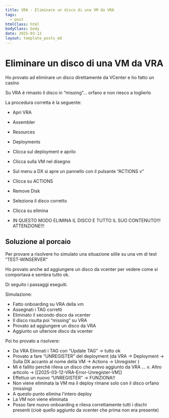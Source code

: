 ```yaml
---
title: VRA - Eliminare un disco di una VM da VRA
tags:
  - post
htmlClass: html
bodyClass: body
date: 2025-03-12
layout: template_posts_md
---
```


# Eliminare un disco di una VM da VRA

Ho provato ad eliminare un disco direttamente da VCenter e ho fatto un casino

Su VRA è rimasto il disco in “missing”… orfano e non riesco a toglierlo

La procedura corretta è la seguente:

- Apri VRA
- Assembler   
- Resources    
- Deployments    
- Clicca sul deployment e aprilo    
- Clicca sulla VM nel disegno    
- Sul menu a DX si apre un pannello con il pulsante “ACTIONS v”    
- Clicca su ACTIONS    
- Remove Disk    
- Seleziona il disco corretto    
- Clicca su elimina
    
- IN QUESTO MODO ELIMINA IL DISCO E TUTTO IL SUO CONTENUTO!!! ATTENZIONE!!!
    


## Soluzione al porcaio

Per provare a risolvere ho simulato una situazione silile su una vm di test “TEST-WINSERVER”

Ho provato anche ad aggiungere un disco da vcenter per vedere come si comportava e sembra tutto ok.

Di seguito i passaggi eseguiti.

Simulazione:

- Fatto onboarding su VRA della vm
- Assegnati i TAG corretti    
- Eliminato il secondo disco da vcenter    
- Il disco risulta poi “missing” su VRA    
- Provato ad aggiungere un disco da VRA    
- Aggiunto un ulteriore disco da vcenter
    
Poi ho provato a risolvere:

- Da VRA Elimnati i TAG con “Update TAG” → tutto ok    
- Provato a fare “UNREGISTER” del deployment (da VRA → Deployment → Sulla DX accanto al nome della VM → Actions → Unregister )    
- Mi è fallito perchè rileva un disco che avevo aggiunto da VRA … v. Altro articolo → [[2025-03-12-VRA-Error-Unregister-VM]]   
- Effettuo un nuovo “UNREGISTER” → FUNZIONA!!
- Non viene eliminata la VM ma il deploy rimane solo con il disco orfano (missing)
- A questo punto elimina l'intero deploy
- La VM non viene eliminata
- Posso fare nuovo onboarding e rileva correttamente tutti i dischi presenti (cioè quello aggiunto da vcenter che prima non era presente)
